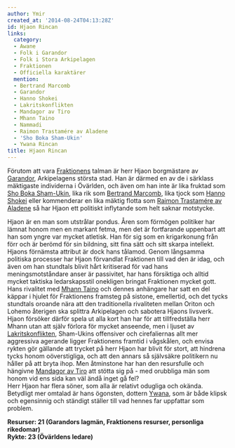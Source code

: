 ```yaml
---
author: Ymir
created_at: '2014-08-24T04:13:28Z'
id: Hjaon Rincan
links:
  category:
  - Awane
  - Folk i Garandor
  - Folk i Stora Arkipelagen
  - Fraktionen
  - Officiella karaktärer
  mention:
  - Bertrand Marcomb
  - Garandor
  - Hanno Shokei
  - Lakritskonflikten
  - Mandagor av Tiro
  - Mhann Taino
  - Nammadi
  - Raimon Trastamére av Aladene
  - 'Sho Boka Sham-Ukin'
  - Ywana Rincan
title: Hjaon Rincan
---
```


Förutom att vara [Fraktionens] talman är herr Hjaon borgmästare av [Garandor], Arkipelagens största
stad. Han är därmed en av de i särklass mäktigaste individerna i Övärlden, och även om han inte är
lika fruktad som [Sho Boka Sham-Ukin], lika rik som [Bertrand Marcomb], lika tjock som [Hanno
Shokei] eller kommenderar en lika mäktig flotta som [Raimon Trastamére av Aladene] så har Hjaon ett
politiskt inflytande som helt saknar motstycke.

Hjaon är en man som utstrålar pondus. Åren som förmögen politiker har lämnat honom men en markant
fetma, men det är fortfarande uppenbart att han som yngre var mycket atletisk. Han för sig som en
krigarkonung från förr och är berömd för sin bildning, sitt fina sätt och sitt skarpa intellekt.
Hjaons förnämsta attribut är dock hans tålamod. Genom långsamma politiska processer har Hjaon
förvandlat Fraktionen till vad den är idag, och även om han stundtals blivit hårt kritiserad för vad
hans meningsmotståndare anser är passivitet, har hans försiktiga och alltid mycket taktiska
ledarskapsstil onekligen bringat Fraktionen mycket gott. Hans rivalitet med [Mhann Taino] och dennes
anhängare har satt en del käppar i hjulet för Fraktionens framsteg på sistone, emellertid, och det
tycks stundtals oroande nära att den traditionella rivaliteten mellan Oriton och Lohemo återigen ska
splittra Arkipelagen och sabotera Hjaons livsverk. Hjaon försöker därför spela ut alla kort han har
för att tillfredställa herr Mhann utan att själv förlora för mycket anseende, men i ljuset av
[Lakritskonflikten], Sham-Ukins offensiver och cirefaliernas allt mer aggressiva agerande ligger
Fraktionens framtid i vågskålen, och envisa rykten gör gällande att trycket på herr Hjaon har blivit
för stort, att hindrena tycks honom oöverstigliga, och att den annars så självsäkre politikern nu
håller på att bryta ihop. Men åtminstone har han den resursfulle och hängivne [Mandagor av Tiro] att
stötta sig på - med orubbliga män som honom vid ens sida kan väl ändå inget gå fel?\
Herr Hjaon har flera söner, som alla är relativt odugliga och okända. Betydligt mer omtalad är hans
ögonsten, dottern [Ywana], som är både klipsk och egensinnig och ständigt ställer till vad hennes
far uppfattar som problem.

**Resurser: 21 (Garandors lagmän, Fraktionens resurser, personliga rikedomar)**\
**Rykte: 23 (Övärldens ledare)**

  [Fraktionens]: Nammadi
  [Garandor]: Garandor
  [Sho Boka Sham-Ukin]: Sho_Boka_Sham-Ukin
  [Bertrand Marcomb]: Bertrand_Marcomb
  [Hanno Shokei]: Hanno_Shokei
  [Raimon Trastamére av Aladene]: Raimon_Trastamére_av_Aladene
  [Mhann Taino]: Mhann_Taino
  [Lakritskonflikten]: Lakritskonflikten
  [Mandagor av Tiro]: Mandagor_av_Tiro
  [Ywana]: Ywana_Rincan